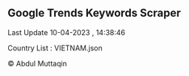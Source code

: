 

## Google Trends Keywords Scraper 
 
Last Update 10-04-2023 , 14:38:46

Country List :
VIETNAM.json



© Abdul Muttaqin 
